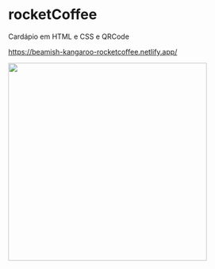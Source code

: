 # rocketCoffee
Cardápio em HTML e CSS e QRCode

https://beamish-kangaroo-rocketcoffee.netlify.app/

<div> 
 <img align="center" height ="400em" src="https://user-images.githubusercontent.com/105244346/184713429-ce8b54e4-a7f8-4ccd-891e-12f3f4e1f68a.png"
</div>

